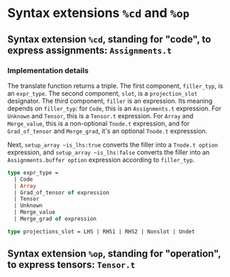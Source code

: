 # Syntax extensions `%cd` and `%op`

## Syntax extension `%cd`, standing for "code", to express assignments: `Assignments.t`

### Implementation details

The translate function returns a triple. The first component, `filler_typ`, is an `expr_type`. The second component, `slot`, is a `projection_slot` designator. The third component, `filler` is an expression. Its meaning depends on `filler_typ`: for `Code`, this is an `Assignments.t` expression. For `Unknown` and `Tensor`, this is a `Tensor.t` expression. For `Array` and `Merge_value`, this is a non-optional `Tnode.t` expression, and for `Grad_of_tensor` and `Merge_grad`, it's an optional `Tnode.t` expresssion.

Next, `setup_array ~is_lhs:true` converts the filler into a `Tnode.t option` expression, and `setup_array ~is_lhs:false` converts the filler into an `Assignments.buffer option` expression according to `filler_typ`.

```ocaml
type expr_type =
  | Code
  | Array
  | Grad_of_tensor of expression
  | Tensor
  | Unknown
  | Merge_value
  | Merge_grad of expression

type projections_slot = LHS | RHS1 | RHS2 | Nonslot | Undet
```

## Syntax extension `%op`, standing for "operation", to express tensors: `Tensor.t`